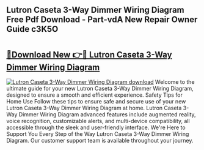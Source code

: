 ## Lutron Caseta 3-Way Dimmer Wiring Diagram Free Pdf Download - Part-vdA New Repair Owner Guide c3K5O

# <h2><a href="http://dfltt68.blite.top/?on=Lutron+Caseta+3-Way+Dimmer+Wiring+Diagram">🔗Download New 👉🔴 Lutron Caseta 3-Way Dimmer Wiring Diagram</a></h2>

[![Lutron Caseta 3-Way Dimmer Wiring Diagram download](https://i.imgur.com/lujVjoI.png)](http://dfltt68.blite.top/?on=Lutron+Caseta+3-Way+Dimmer+Wiring+Diagram)
Welcome to the ultimate guide for your new Lutron Caseta 3-Way Dimmer Wiring Diagram, designed to ensure a smooth and efficient experience. Safety Tips for Home Use Follow these tips to ensure safe and secure use of your new Lutron Caseta 3-Way Dimmer Wiring Diagram at home. Lutron Caseta 3-Way Dimmer Wiring Diagram advanced features include augmented reality, voice recognition, customizable alerts, and multi-device compatibility, all accessible through the sleek and user-friendly interface. We're Here to Support You Every Step of the Way Lutron Caseta 3-Way Dimmer Wiring Diagram. Our customer support team is available throughout your journey.
